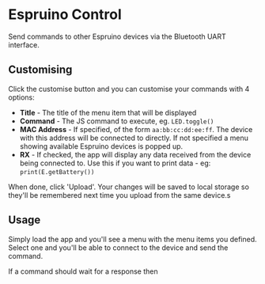 # Espruino Control

Send commands to other Espruino devices via the Bluetooth UART interface.

## Customising

Click the customise button and you can customise your commands
with 4 options:

- **Title** - The title of the menu item that will be displayed
- **Command** - The JS command to execute, eg. `LED.toggle()`
- **MAC Address** - If specified, of the form `aa:bb:cc:dd:ee:ff`. The device
  with this address will be connected to directly. If not specified a menu
  showing available Espruino devices is popped up.
- **RX** - If checked, the app will display any data received from the
  device being connected to. Use this if you want to print data - eg: `print(E.getBattery())`

When done, click 'Upload'. Your changes will be saved to local storage
so they'll be remembered next time you upload from the same device.s

## Usage

Simply load the app and you'll see a menu with the menu items
you defined. Select one and you'll be able to connect to the device
and send the command.

If a command should wait for a response then
